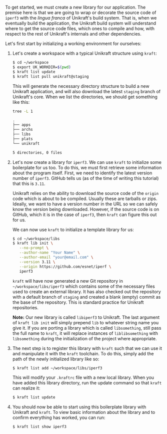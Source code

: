 To get started, we must create a new library for our application.
The premise here is that we are going to wrap or decorate the source code of `iperf3` with the _lingua franca_ of Unikraft's build system.
That is, when we eventually build the application, the Unikraft build system will understand where to get the source code files, which ones to compile and how, with respect to the rest of Unikraft's internals and other dependencies.

Let's first start by initializing a working environment for ourselves:

1. Let's create a workspace with a typical Unikraft structure using `kraft`:

   ```bash
   $ cd ~/workspace
   $ export UK_WORKDIR=$(pwd)
   $ kraft list update
   $ kraft list pull unikraft@staging
   ```

   This will generate the necessary directory structure to build a new Unikraft application, and will also download the latest `staging` branch of Unikraft's core.
   When we list the directories, we should get something like this:

   ```bash
   tree -L 1
   ```

   ```markdown
   .
   ├── apps
   ├── archs
   ├── libs
   ├── plats
   └── unikraft

   5 directories, 0 files
   ```

1. Let's now create a library for `iperf3`.
   We can use `kraft` to initialize some boilerplate for us too.
   To do this, we must first retrieve some information about the program itself.
   First, we need to identify the latest version number of `iperf3`.
   GitHub tells us (as of the time of writing this tutorial) that this is `3.11`.

   Unikraft relies on the ability to download the source code of the `origin` code which is about to be compiled.
   Usually these are tarballs or zips.
   Ideally, we want to have a version number in the URL so we can safely know the version being downloaded.
   However, if the source code is on GitHub, which it is in the case of `iperf3`, then `kraft` can figure this out for us.

   We can now use `kraft` to initialize a template library for us:

   ```bash
   $ cd ~/workspace/libs
   $ kraft lib init \
      --no-prompt \
      --author-name "Your Name" \
      --author-email "your@email.com" \
      --version 3.11 \
      --origin https://github.com/esnet/iperf \
      iperf3
   ```

   `kraft` will have now generated a new Git repository in `~/workspace/libs/iperf3` which contains some of the necessary files used to create an external library.
   It has also checked out the repository with a default branch of `staging` and created a blank (empty) commit as the base of the repository.
   This is standard practice for Unikraft repositories.

   **Note:** Our new library is called `libiperf3` to Unikraft.
   The last argument of `kraft lib init` will simply prepend `lib` to whatever string name you give it.
   If you are porting a library which is called `libsomething`, still pass the full name to `kraft`, it will replace instances of `liblibsomething` with `libsomething` during the initialization of the project where appropriate.

1. The next step is to register this library with `kraft` such that we can use it and manipulate it with the `kraft` toolchain.
   To do this, simply add the path of the newly initialized library like so:

   ```bash
   $ kraft list add ~/workspace/libs/iperf3
   ```

   This will modify your `.kraftrc` file with a new local library.
   When you have added this library directory, run the update command so that `kraft` can realize it:

   ```bash
   $ kraft list update
   ```

1. You should now be able to start using this boilerplate library with Unikraft and `kraft`.
   To view basic information about the library and to confirm everything has worked, you can run:

   ```bash
   $ kraft list show iperf3
   ```
